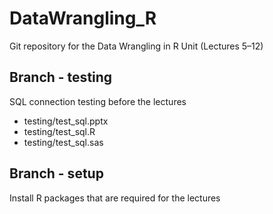 # DataWrangling_R
Git repository for the Data Wrangling in R Unit (Lectures 5–12)

## Branch - testing
SQL connection testing before the lectures
- testing/test_sql.pptx
- testing/test_sql.R
- testing/test_sql.sas

## Branch - setup
Install R packages that are required for the lectures